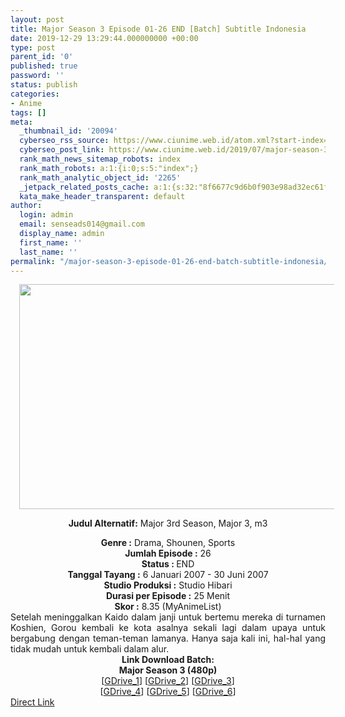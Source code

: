 ```yaml
---
layout: post
title: Major Season 3 Episode 01-26 END [Batch] Subtitle Indonesia
date: 2019-12-29 13:29:44.000000000 +00:00
type: post
parent_id: '0'
published: true
password: ''
status: publish
categories:
- Anime
tags: []
meta:
  _thumbnail_id: '20094'
  cyberseo_rss_source: https://www.ciunime.web.id/atom.xml?start-index=1351&max-results=150
  cyberseo_post_link: https://www.ciunime.web.id/2019/07/major-season-3-episode-01-26-end-batch.html
  rank_math_news_sitemap_robots: index
  rank_math_robots: a:1:{i:0;s:5:"index";}
  rank_math_analytic_object_id: '2265'
  _jetpack_related_posts_cache: a:1:{s:32:"8f6677c9d6b0f903e98ad32ec61f8deb";a:2:{s:7:"expires";i:1652531563;s:7:"payload";a:0:{}}}
  kata_make_header_transparent: default
author:
  login: admin
  email: senseads014@gmail.com
  display_name: admin
  first_name: ''
  last_name: ''
permalink: "/major-season-3-episode-01-26-end-batch-subtitle-indonesia/"
---
```

<div style="text-align: center;">
<div class="separator" style="clear: both; text-align: center;"><a href="https://1.bp.blogspot.com/-rvs5fvqE454/XSYoj3fTbFI/AAAAAAAAbYo/c_fJiCzMc3cgIad5SHRaopSrlDYb7j_0wCLcBGAs/s1600/Major%2BSeason%2B3.jpg" imageanchor="1" style="margin-left: 1em; margin-right: 1em;"><img border="0" data-original-height="720" data-original-width="1280" height="360" src="{{ site.baseurl }}/assets/2019/12/Major%2BSeason%2B3.jpg" width="640" /></a></div>
<div style="text-align: left;"></div>
<p><b>Judul</b><b><b> Alternatif</b>:</b> Major 3rd Season, Major 3, m3</div>
<div style="text-align: center;"><b><b>Genre :</b></b> Drama, Shounen, Sports</div>
<div style="text-align: center;"><b>Jumlah Episode :</b> 26<br /><b>Status :&nbsp;</b>END<br /><b>Tanggal Tayang :</b> 6 Januari 2007 - 30 Juni 2007<br /><b>Studio Produksi :</b> Studio Hibari<br /><b>Durasi per Episode :</b> 25 Menit</div>
<div style="text-align: center;"><b>Skor :</b> 8.35 (MyAnimeList)</div>
<div style="text-align: center;"></div>
<div style="text-align: justify;">Setelah meninggalkan Kaido dalam janji untuk bertemu mereka di turnamen Koshien, Gorou kembali ke kota asalnya sekali lagi dalam upaya untuk bergabung dengan teman-teman lamanya. Hanya saja kali ini, hal-hal yang tidak mudah untuk kembali dalam alur.</div>
<div style="text-align: justify;"></div>
<div style="text-align: justify;"></div>
<div style="text-align: center;"><b>Link Download Batch:</b></div>
<div style="text-align: center;"><b>Major Season 3 (480p)</b></div>
<div style="text-align: center;">[<a href="https://drive.google.com/uc?id=1Sl0jEugGE1h1MXh_zGk8G12YLyUzmwVF" target="_blank" rel="noopener">GDrive_1</a>] [<a href="https://drive.google.com/uc?id=1INzFCQnIvkp_It_bo-J5arciMvYPmbL0" target="_blank" rel="noopener">GDrive_2</a>] [<a href="https://drive.google.com/uc?id=1UYasim1QINXhM8GCNoRz2zLtsIFHZH4A" target="_blank" rel="noopener">GDrive_3</a>]<br />[<a href="https://drive.google.com/uc?id=0B_NMu5mCPAK3V3RMUUQtYVFmYWs" target="_blank" rel="noopener">GDrive_4</a>] [<a href="https://drive.google.com/uc?id=1ZYql-5jMFl6vr2XZPCtn9kQvIZ6JEAHe" target="_blank" rel="noopener">GDrive_5</a>] [<a href="https://drive.google.com/uc?id=1gFeZ10XebXscMi72CK8JG6W32-3T3jVr" target="_blank" rel="noopener">GDrive_6</a>]</div>
<link rel="stylesheet" href="https://cdnjs.cloudflare.com/ajax/libs/font-awesome/4.7.0/css/font-awesome.min.css" />
<div class="divbtn"> <a href="https://handymansurrender.com/fihup8buzv?key=94550f7ce39444073321dde3b8782f97" class="btn"><i class="fa fa-download"></i> Direct Link</a> </div>
